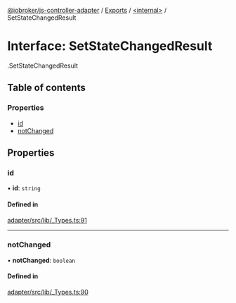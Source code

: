 [@iobroker/js-controller-adapter](../README.md) / [Exports](../modules.md) / [<internal\>](../modules/internal_.md) / SetStateChangedResult

# Interface: SetStateChangedResult

[<internal>](../modules/internal_.md).SetStateChangedResult

## Table of contents

### Properties

- [id](internal_.SetStateChangedResult.md#id)
- [notChanged](internal_.SetStateChangedResult.md#notchanged)

## Properties

### id

• **id**: `string`

#### Defined in

[adapter/src/lib/_Types.ts:91](https://github.com/ioBroker/ioBroker.js-controller/blob/931c925a/packages/adapter/src/lib/_Types.ts#L91)

___

### notChanged

• **notChanged**: `boolean`

#### Defined in

[adapter/src/lib/_Types.ts:90](https://github.com/ioBroker/ioBroker.js-controller/blob/931c925a/packages/adapter/src/lib/_Types.ts#L90)
